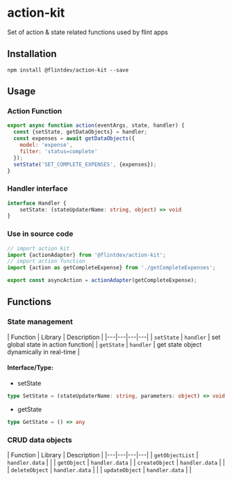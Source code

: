 # action-kit
Set of action &amp; state related functions used by flint apps

## Installation

```npm
npm install @flintdev/action-kit --save
```

## Usage

### Action Function

```javascript
export async function action(eventArgs, state, handler) {
  const {setState, getDataObjects} = handler;
  const expenses = await getDataObjects({
    model: 'expense',
    filter: 'status=complete' 
  });
  setState('SET_COMPLETE_EXPENSES', {expenses});
}
```

### Handler interface

```typescript
interface Handler {
    setState: (stateUpdaterName: string, object) => void
}
```

### Use in source code

```javascript
// import action kit
import {actionAdapter} from '@flintdev/action-kit';
// import action function
import {action as getCompleteExpense} from './getCompleteExpenses';

export const asyncAction = actionAdapter(getCompleteExpense);
```

## Functions

### **State management**

| Function | Library | Description |
|---|---|---|---|
| `setState` | `handler` | set global state in action function|
| `getState` | `handler` | get state object dynamically in real-time |

#### Interface/Type:

* setState
```typescript
type SetState = (stateUpdaterName: string, parameters: object) => void
```
* getState
```typescript
type GetState = () => any
```

### **CRUD data objects**

| Function | Library | Description |
|---|---|---|---|
| `getObjectList` | `handler.data` | |
| `getObject` | `handler.data` | 
| `createObject` | `handler.data` | |
| `deleteObject` | `handler.data` | |
| `updateObject` | `handler.data` | |